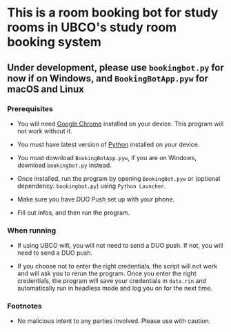 # This is a room booking bot for study rooms in UBCO's study room booking system

## Under development, please use `bookingbot.py` for now if on Windows, and `BookingBotApp.pyw` for macOS and Linux

### Prerequisites

- You will need [Google Chrome](https://www.google.com/chrome/) installed on your device. This program will not work without it.

- You must have latest version of [Python](https://www.python.org/downloads/) installed on your device.

- You must download `BookingBotApp.pyw`, if you are on Windows, download `bookingbot.py` instead.

- Once installed, run the program by opening `BookingBot.pyw` or (optional dependency: `bookingbot.py`) using `Python Launcher`.

- Make sure you have DUO Push set up with your phone.

- Fill out infos, and then run the program.

### When running

- If using UBCO wifi, you will not need to send a DUO push. If not, you will need to send a DUO push.

- If you choose not to enter the right credentials, the script will not work and will ask you to rerun the program. Once you enter the right credentials, the program will save your credentials in `data.rin` and automatically run in headless mode and log you on for the next time.

### Footnotes

- No malicious intent to any parties involved. Please use with caution.
